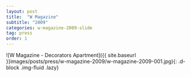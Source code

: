```yaml
---
layout: post
title:  "W Magazine"
subtitle: "2009"
categories: w-magazine-2009-slide
tag: press
order: 1
---
```


![W Magazine - Decorators Apartment]({{ site.baseurl }}images/posts/press/w-magazine-2009/w-magazine-2009-001.jpg){: .d-block .img-fluid .lazy}

